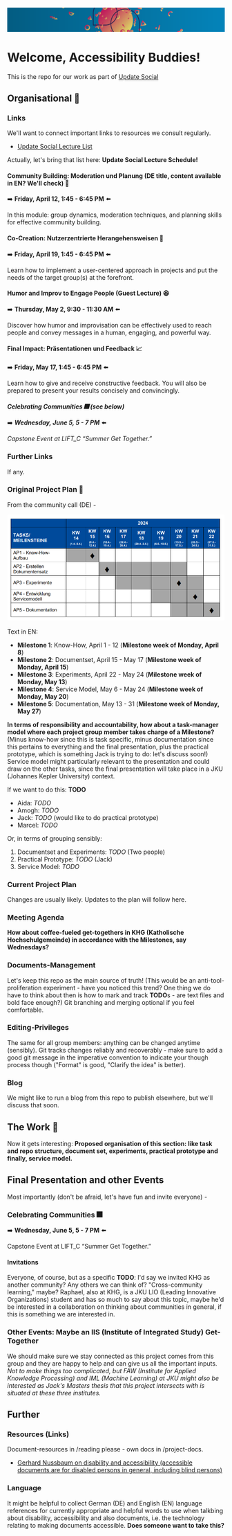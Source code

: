 ![Banner Courtesy of LIT, Linz Institute of Technology](_stash/img/banner.png)

# Welcome, Accessibility Buddies!

This is the repo for our work as part of [Update Social](https://updatesocial.org/)

## Organisational :telescope:

### Links

We'll want to connect important links to resources we consult regularly.

* [Update Social Lecture List](https://www.jku.at/lit-open-innovation-center/open-innovation-in-science/lehre-und-weiterbildung/updatesocial/)

Actually, let's bring that list here: **Update Social Lecture Schedule!**

#### Community Building: Moderation und Planung (DE title, content available in EN? We'll check) :busts_in_silhouette:

:arrow_right: **Friday, April 12, 1:45 - 6:45 PM** :arrow_left:

In this module: group dynamics, moderation techniques, and planning skills for effective community building.

#### Co-Creation: Nutzerzentrierte Herangehensweisen :handshake:

:arrow_right: **Friday, April 19, 1:45 - 6:45 PM** :arrow_left:

Learn how to implement a user-centered approach in projects and put the needs of the target group(s) at the forefront.

#### Humor and Improv to Engage People (Guest Lecture) :laughing:

:arrow_right: **Thursday, May 2, 9:30 - 11:30 AM** :arrow_left:

Discover how humor and improvisation can be effectively used to reach people and convey messages in a human, engaging, and powerful way.

#### Final Impact: Präsentationen und Feedback :chart_with_upwards_trend:

:arrow_right: **Friday, May 17, 1:45 - 6:45 PM** :arrow_left:

Learn how to give and receive constructive feedback. You will also be prepared to present your results concisely and convincingly.

#### *Celebrating Communities :fireworks: (see below)*

:arrow_right: ***Wednesday, June 5, 5 - 7 PM*** :arrow_left:

*Capstone Event at LIFT_C “Summer Get Together.”*

### Further Links

If any.

### Original Project Plan :1234:

From the community call (DE) -

![Original Project Plan with milestones graphically from the call, text follows below](_stash/img/community_call_project_plan.png)

Text in EN:

* **Milestone 1**: Know-How, April 1 - 12 (**Milestone week of Monday, April 8**)
* **Milestone 2**: Documentset, April 15 - May 17 (**Milestone week of Monday, April 15**)
* **Milestone 3**: Experiments, April 22 - May 24 (**Milestone week of Monday, May 13**)
* **Milestone 4**: Service Model, May 6 - May 24 (**Milestone week of Monday, May 20**)
* **Milestone 5**: Documentation, May 13 - 31 (**Milestone week of Monday, May 27**)

**In terms of responsibility and accountability, how about a task-manager model where each project group member takes charge of a Milestone?** (Minus know-how since this is task specific, minus documentation since this pertains to everything and the final presentation, plus the practical prototype, which is something Jack is trying to do: let's discuss soon!) Service model might particularly relevant to the presentation and could draw on the other tasks, since the final presentation will take place in a JKU (Johannes Kepler University) context.

If we want to do this: **TODO**

* Aida: *TODO*
* Amogh: *TODO*
* Jack: *TODO* (would like to do practical prototype)
* Marcel: *TODO*

Or, in terms of grouping sensibly:

1. Documentset and Experiments: *TODO* (Two people)
2. Practical Prototype: *TODO* (Jack)
3. Service Model: *TODO* 

### Current Project Plan

Changes are usually likely. Updates to the plan will follow here.

### Meeting Agenda

**How about coffee-fueled get-togethers in KHG (Katholische Hochschulgemeinde) in accordance with the Milestones, say Wednesdays?**

### Documents-Management

Let's keep this repo as the main source of truth! (This would be an anti-tool-proliferation experiment - have you noticed this trend? One thing we do have to think about then is how to mark and track **TODO**s - are text files and bold face enough?) Git branching and merging optional if you feel comfortable.

### Editing-Privileges

The same for all group members: anything can be changed anytime (sensibly). Git tracks changes reliably and recoverably - make sure to add a good git message in the imperative convention to indicate your though process though ("Format" is good, "Clarify the idea" is better).

### Blog

We might like to run a blog from this repo to publish elsewhere, but we'll discuss that soon.

## The Work :hammer:

Now it gets interesting: **Proposed organisation of this section: like task and repo structure, document set, experiments, practical prototype and finally, service model.**

## Final Presentation and other Events

Most importantly (don't be afraid, let's have fun and invite everyone) -

### Celebrating Communities :fireworks:

:arrow_right: **Wednesday, June 5, 5 - 7 PM** :arrow_left:

Capstone Event at LIFT_C “Summer Get Together.”

#### Invitations

Everyone, of course, but as a specific **TODO**: I'd say we invited KHG as another community? Any others we can think of? "Cross-community learning," maybe? Raphael, also at KHG, is a JKU LIO (Leading Innovative Organizations) student and has so much to say about this topic, maybe he'd be interested in a collaboration on thinking about communities in general, if this is something we are interested in.

### Other Events: Maybe an IIS (Institute of Integrated Study) Get-Together

We should make sure we stay connected as this project comes from this group and they are happy to help and can give us all the important inputs. *Not to make things too complicated, but FAW (Institute for Applied Knowledge Processing) and IML (Machine Learning) at JKU might also be interested as Jack's Masters thesis that this project intersects with is situated at these three institutes.*

## Further 

### Resources (Links)

Document-resources in /reading please - own docs in /project-docs.

* [Gerhard Nussbaum on disability and accessibility (accessible documents are for disabled persons in general, including blind persons)](https://www.axes4.com/de/blog/post/2024/checkliste-vorbereitung-fuer-pdf-export-mit-axesslide)

### Language

It might be helpful to collect German (DE) and English (EN) language references for currently appropriate and helpful words to use when talkbing about disability, accessibility and also documents, i.e. the technology relating to making documents accessible. **Does someone want to take this?**